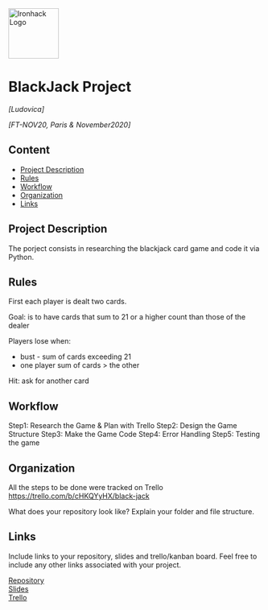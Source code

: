 <img src="https://bit.ly/2VnXWr2" alt="Ironhack Logo" width="100"/>

# BlackJack Project
*[Ludovica]*

*[FT-NOV20, Paris & November2020]*

## Content
- [Project Description](#project-description)
- [Rules](#rules)
- [Workflow](#workflow)
- [Organization](#organization)
- [Links](#links)

## Project Description
The porject consists in researching the blackjack card game and code it via Python.
## Rules
First each player is dealt two cards. 

Goal: is to have cards that sum to 21 or a higher count than those of the dealer

Players lose when:
* bust - sum of cards exceeding 21
* one player sum of cards  > the
   other
   
Hit: ask for  another card 


## Workflow
Step1: Research the Game & Plan with Trello 
Step2: Design the Game Structure
Step3: Make the Game Code
Step4: Error Handling
Step5: Testing the game

## Organization
All the steps to be done were tracked on Trello
https://trello.com/b/cHKQYyHX/black-jack


What does your repository look like? Explain your folder and file structure.

## Links
Include links to your repository, slides and trello/kanban board. Feel free to include any other links associated with your project. 

[Repository](https://github.com/)  
[Slides](https://slides.com/)  
[Trello](https://trello.com/en)  

